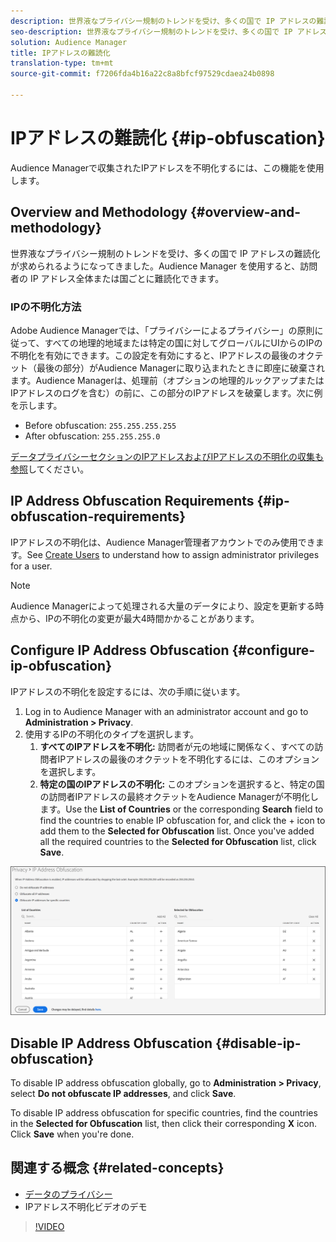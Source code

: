 ```yaml
---
description: 世界液なプライバシー規制のトレンドを受け、多くの国で IP アドレスの難読化が求められるようになってきました。Audience Manager を使用すると、訪問者の IP アドレス全体または国ごとに難読化できます。
seo-description: 世界液なプライバシー規制のトレンドを受け、多くの国で IP アドレスの難読化が求められるようになってきました。Audience Manager を使用すると、訪問者の IP アドレス全体または国ごとに難読化できます。
solution: Audience Manager
title: IPアドレスの難読化
translation-type: tm+mt
source-git-commit: f7206fda4b16a22c8a8bfcf97529cdaea24b0898

---
```



# IPアドレスの難読化 {#ip-obfuscation}

Audience Managerで収集されたIPアドレスを不明化するには、この機能を使用します。

## Overview and Methodology {#overview-and-methodology}

世界液なプライバシー規制のトレンドを受け、多くの国で IP アドレスの難読化が求められるようになってきました。Audience Manager を使用すると、訪問者の IP アドレス全体または国ごとに難読化できます。

### IPの不明化方法

Adobe Audience Managerでは、「プライバシーによるプライバシー」の原則に従って、すべての地理的地域または特定の国に対してグローバルにUIからのIPの不明化を有効にできます。この設定を有効にすると、IPアドレスの最後のオクテット（最後の部分）がAudience Managerに取り込まれたときに即座に破棄されます。Audience Managerは、処理前（オプションの地理的ルックアップまたはIPアドレスのログを含む）の前に、この部分のIPアドレスを破棄します。次に例を示します。

* Before obfuscation: `255.255.255.255`
* After obfuscation: `255.255.255.0`

[データプライバシーセクションのIPアドレスおよびIPアドレスの不明化の収集も参照](/help/using/overview/data-security-and-privacy/data-privacy.md)してください。

## IP Address Obfuscation Requirements {#ip-obfuscation-requirements}

IPアドレスの不明化は、Audience Manager管理者アカウントでのみ使用できます。See [Create Users](/help/using/features/administration/administration-overview.md#create-users) to understand how to assign administrator privileges for a user.

>[!NOTE]
>
> Audience Managerによって処理される大量のデータにより、設定を更新する時点から、IPの不明化の変更が最大4時間かかることがあります。

## Configure IP Address Obfuscation {#configure-ip-obfuscation}

IPアドレスの不明化を設定するには、次の手順に従います。

1. Log in to Audience Manager with an administrator account and go to **Administration &gt; Privacy**.
2. 使用するIPの不明化のタイプを選択します。
   1. **すべてのIPアドレスを不明化:** 訪問者が元の地域に関係なく、すべての訪問者IPアドレスの最後のオクテットを不明化するには、このオプションを選択します。
   2. **特定の国のIPアドレスの不明化:** このオプションを選択すると、特定の国の訪問者IPアドレスの最終オクテットをAudience Managerが不明化します。Use the **List of Countries** or the corresponding **Search** field to find the countries to enable IP obfuscation for, and click the + icon to add them to the **Selected for Obfuscation** list. Once you've added all the required countries to the **Selected for Obfuscation** list, click **Save**.

![](assets/ip-obfuscation.png)

## Disable IP Address Obfuscation {#disable-ip-obfuscation}

To disable IP address obfuscation globally, go to **Administration &gt; Privacy**, select **Do not obfuscate IP addresses**, and click **Save**.

To disable IP address obfuscation for specific countries, find the countries in the **Selected for Obfuscation** list, then click their corresponding **X** icon. Click **Save** when you're done.

## 関連する概念 {#related-concepts}

* [データのプライバシー](/help/using/overview/data-security-and-privacy/data-privacy.md)
* IPアドレス不明化ビデオのデモ
>[!VIDEO](https://video.tv.adobe.com/v/27218/?captions=jpn)

